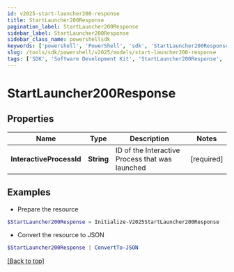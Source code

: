 ```yaml
---
id: v2025-start-launcher200-response
title: StartLauncher200Response
pagination_label: StartLauncher200Response
sidebar_label: StartLauncher200Response
sidebar_class_name: powershellsdk
keywords: ['powershell', 'PowerShell', 'sdk', 'StartLauncher200Response', 'V2025StartLauncher200Response'] 
slug: /tools/sdk/powershell/v2025/models/start-launcher200-response
tags: ['SDK', 'Software Development Kit', 'StartLauncher200Response', 'V2025StartLauncher200Response']
---
```



# StartLauncher200Response

## Properties

Name | Type | Description | Notes
------------ | ------------- | ------------- | -------------
**InteractiveProcessId** | **String** | ID of the Interactive Process that was launched | [required]

## Examples

- Prepare the resource
```powershell
$StartLauncher200Response = Initialize-V2025StartLauncher200Response  -InteractiveProcessId 5da68cfe-2d60-4b09-858f-0d03acd2f47a
```

- Convert the resource to JSON
```powershell
$StartLauncher200Response | ConvertTo-JSON
```


[[Back to top]](#) 

